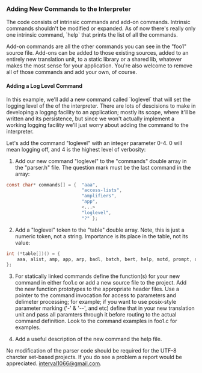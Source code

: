 ### Adding New Commands to the Interpreter

<p>The code consists of intrinsic commands and add-on commands. Intrinsic commands shouldn't be modified
or expanded. As of now there's really only one intrinsic command, `help` that prints the list of all
the commands.</p>
<p>Add-on commands are all the other commands you can see in the "foo1" source file. Add-ons can be added to
those existing sources, added to an entirely new translation unit, to a static library or a shared lib, whatever
makes the most sense for your application. You're also welcome to remove all of those commands and add your own, of course.</p>

#### Adding a Log Level Command

<p>In this example, we'll add a new command called `loglevel` that will set the logging level of the of the
interpreter. There are lots of descisions to make in developing a loggng facility to an application; mostly
its scope, where it'll be written and its persistence, but since we won't actually implement a working logging
facility we'll just worry about adding the command to the interpreter.</p>

<p>Let's add the command "loglevel" with an integer parameter 0-4. 0 will mean logging off, and 4 is the highest
level of verbosity:</p>

1. Add our new command "loglevel" to the "commands" double array in the "parser.h" file. The question mark must be the last command in the array:
 ``` c
 const char* commands[] = {  "aaa",
                             "access-lists",
                             "amplifiers",
                             "app",
                             <...>
                             "loglevel",
                             "?" };
```
2. Add a "loglevel" token to the "table" double array. Note, this is just a numeric token, not a string.
Importance is its place in the table, not its value:
``` c
int (*table[])() = {
    aaa, alist, amp, app, arp, badl, batch, bert, help, motd, prompt, quit, date, list, time2, loglevel
};
```
3. For statically linked commands define the function(s) for your new command in either foo1.c or add a new source file to the project. Add the new function prototypes to the appropriate header files. Use a pointer to the command invocation for access to parameters and delimeter processing; for example; if you want to use posix-style parameter marking ('-' & '--', and etc) define that in your new translation unit and pass all paramters through it before routing to the actual command definition. Look to the command examples in foo1.c for examples.

4. Add a useful description of the new command the help file.

No modification of the parser code should be required for the UTF-8 charcter set-based projects. If you do see a problem a report would be appreciated. interval1066@gmail.com.
